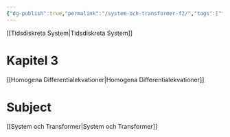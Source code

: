 ```yaml
---
{"dg-publish":true,"permalink":"/system-och-transformer-f2/","tags":["föreläsning","systemochtransformer"]}
---
```



[[Tidsdiskreta System\|Tidsdiskreta System]]
# Kapitel 3
[[Homogena Differentialekvationer\|Homogena Differentialekvationer]]




# Subject
[[System och Transformer\|System och Transformer]]

